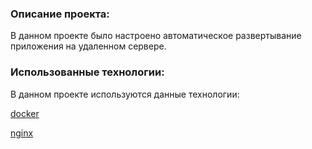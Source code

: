 ### Описание проекта:

В данном проекте было настроено автоматическое развертывание приложения на удаленном сервере.

### Использованные технологии:

В данном проекте используются данные технологии:

[docker](https://www.docker.com/)

[nginx](https://nginx.org/en/)
